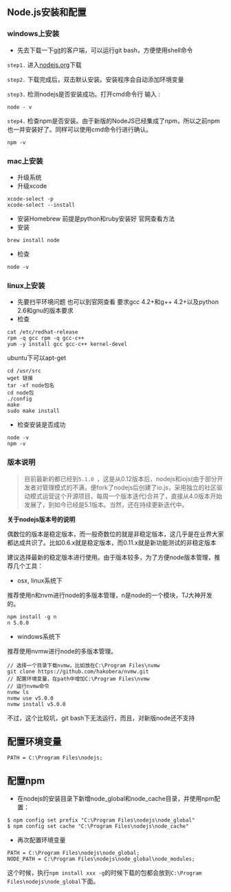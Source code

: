 

## Node.js安装和配置

### windows上安装

- 先去下载一下[git](http://git-scm.com/download/)的客户端，可以运行git bash，方便使用shell命令

`step1.` 进入[nodejs.org](https://nodejs.org/)下载

`step2.` 下载完成后，双击默认安装。安装程序会自动添加环境变量

`step3.` 检测nodejs是否安装成功。打开cmd命令行 输入 :

```
node - v
```

`step4.` 检查npm是否安装。由于新版的NodeJS已经集成了npm，所以之前npm也一并安装好了。同样可以使用cmd命令行进行确认。

```
npm -v
```

### mac上安装

- 升级系统
- 升级xcode
```
xcode-select -p
xcode-select --install
```
- 安装Homebrew
前提是python和ruby安装好
官网查看方法
- 安装
```
brew install node
```
- 检查
```
node -v
```

### linux上安装

- 先要扫平环境问题
也可以到官网查看
要求gcc 4.2+和g++ 4.2+以及python 2.6和gnu的版本要求
- 检查
```
cat /etc/redhat-release
rpm -q gcc rpm -q gcc-c++
yum -y install gcc gcc-c++ kernel-devel
```
ubuntu下可以apt-get
```
cd /usr/src
wget 链接
tar -xf node包名
cd node包
./config
make
sudo make install
```
- 检查安装是否成功
```
node -v
npm -v
```
### 版本说明

> 目前最新的都已经到`5.1.0 `，这是从0.12版本后，nodejs和iojs(由于部分开发者对管理模式的不满，便fork了nodejs后创建了io.js，采用独立的社区驱动模式运营这个开源项目，每周一个版本迭代)合并了，直接从4.0版本开始发展了，到如今已经是5.1版本。当然，还在持续更新迭代中。

**关于nodejs版本号的说明**

偶数位的版本是稳定版本，而一般奇数位的就是非稳定版本，这几乎是在业界大家都达成共识了。比如0.6.x就是稳定版本，而0.11.x就是新功能测试的非稳定版本

建议选择最新的稳定版本进行使用。由于版本较多，为了方便node版本管理，推荐几个工具：

- osx, linux系统下

推荐使用n和nvm进行node的多版本管理，n是node的一个模块，TJ大神开发的。

```
npm install -g n
n 5.0.0
```

- windows系统下

推荐使用nvmw进行node的多版本管理。

```
// 选择一个目录下载nvmw，比如放在C:\Program Files\nvmw
git clone https://github.com/hakobera/nvmw.git
// 配置环境变量，在path中增加C:\Program Files\nvmw
// 运行nvmw命令
nvmw ls
nvmw use v5.0.0
nvmw install v5.0.0
```

不过，这个比较坑，git bash下无法运行，而且，对新版node还不支持

## 配置环境变量

```
PATH = C:\Program Files\nodejs;
```
## 配置npm
- 在nodejs的安装目录下新增node_global和node_cache目录，并使用npm配置：

```
$ npm config set prefix "C:\Program Files\nodejs\node_global"
$ npm config set cache "C:\Program Files\nodejs\node_cache"
```

- 再次配置环境变量

```
PATH = C:\Program Files\nodejs\node_global;
NODE_PATH = C:\Program Files\nodejs\node_global\node_modules;
```

这个时候，执行`npm install xxx -g`的时候下载的包都会放到`C:\Program Files\nodejs\node_global`下面。

